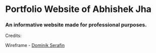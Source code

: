 Portfolio Website of Abhishek Jha
===============

### An informative website made for professional purposes.

Credits:

Wireframe - [Dominik Serafin](http://dominikserafin.github.io/aurora-template)
